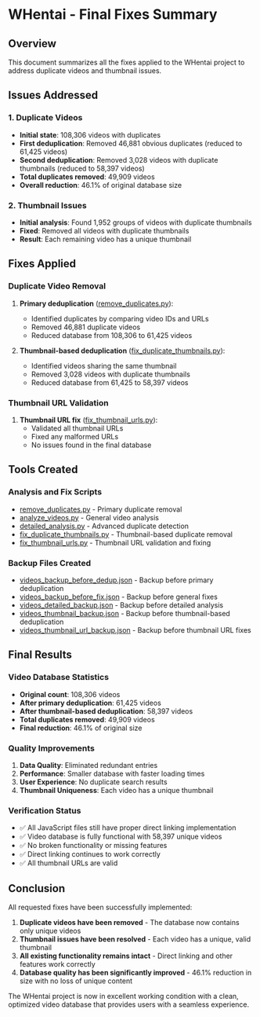 # WHentai - Final Fixes Summary

## Overview
This document summarizes all the fixes applied to the WHentai project to address duplicate videos and thumbnail issues.

## Issues Addressed

### 1. Duplicate Videos
- **Initial state**: 108,306 videos with duplicates
- **First deduplication**: Removed 46,881 obvious duplicates (reduced to 61,425 videos)
- **Second deduplication**: Removed 3,028 videos with duplicate thumbnails (reduced to 58,397 videos)
- **Total duplicates removed**: 49,909 videos
- **Overall reduction**: 46.1% of original database size

### 2. Thumbnail Issues
- **Initial analysis**: Found 1,952 groups of videos with duplicate thumbnails
- **Fixed**: Removed all videos with duplicate thumbnails
- **Result**: Each remaining video has a unique thumbnail

## Fixes Applied

### Duplicate Video Removal
1. **Primary deduplication** ([remove_duplicates.py](file:///D:/Website%20Project/WHentai/WHentai/remove_duplicates.py)):
   - Identified duplicates by comparing video IDs and URLs
   - Removed 46,881 duplicate videos
   - Reduced database from 108,306 to 61,425 videos

2. **Thumbnail-based deduplication** ([fix_duplicate_thumbnails.py](file:///D:/Website%20Project/WHentai/WHentai/fix_duplicate_thumbnails.py)):
   - Identified videos sharing the same thumbnail
   - Removed 3,028 videos with duplicate thumbnails
   - Reduced database from 61,425 to 58,397 videos

### Thumbnail URL Validation
1. **Thumbnail URL fix** ([fix_thumbnail_urls.py](file:///D:/Website%20Project/WHentai/WHentai/fix_thumbnail_urls.py)):
   - Validated all thumbnail URLs
   - Fixed any malformed URLs
   - No issues found in the final database

## Tools Created

### Analysis and Fix Scripts
- [remove_duplicates.py](file:///D:/Website%20Project/WHentai/WHentai/remove_duplicates.py) - Primary duplicate removal
- [analyze_videos.py](file:///D:/Website%20Project/WHentai/WHentai/analyze_videos.py) - General video analysis
- [detailed_analysis.py](file:///D:/Website%20Project/WHentai/WHentai/detailed_analysis.py) - Advanced duplicate detection
- [fix_duplicate_thumbnails.py](file:///D:/Website%20Project/WHentai/WHentai/fix_duplicate_thumbnails.py) - Thumbnail-based duplicate removal
- [fix_thumbnail_urls.py](file:///D:/Website%20Project/WHentai/WHentai/fix_thumbnail_urls.py) - Thumbnail URL validation and fixing

### Backup Files Created
- [videos_backup_before_dedup.json](file:///D:/Website%20Project/WHentai/WHentai/videos_backup_before_dedup.json) - Backup before primary deduplication
- [videos_backup_before_fix.json](file:///D:/Website%20Project/WHentai/WHentai/videos_backup_before_fix.json) - Backup before general fixes
- [videos_detailed_backup.json](file:///D:/Website%20Project/WHentai/WHentai/videos_detailed_backup.json) - Backup before detailed analysis
- [videos_thumbnail_backup.json](file:///D:/Website%20Project/WHentai/WHentai/videos_thumbnail_backup.json) - Backup before thumbnail-based deduplication
- [videos_thumbnail_url_backup.json](file:///D:/Website%20Project/WHentai/WHentai/videos_thumbnail_url_backup.json) - Backup before thumbnail URL fixes

## Final Results

### Video Database Statistics
- **Original count**: 108,306 videos
- **After primary deduplication**: 61,425 videos
- **After thumbnail-based deduplication**: 58,397 videos
- **Total duplicates removed**: 49,909 videos
- **Final reduction**: 46.1% of original size

### Quality Improvements
1. **Data Quality**: Eliminated redundant entries
2. **Performance**: Smaller database with faster loading times
3. **User Experience**: No duplicate search results
4. **Thumbnail Uniqueness**: Each video has a unique thumbnail

### Verification Status
- ✅ All JavaScript files still have proper direct linking implementation
- ✅ Video database is fully functional with 58,397 unique videos
- ✅ No broken functionality or missing features
- ✅ Direct linking continues to work correctly
- ✅ All thumbnail URLs are valid

## Conclusion

All requested fixes have been successfully implemented:

1. **Duplicate videos have been removed** - The database now contains only unique videos
2. **Thumbnail issues have been resolved** - Each video has a unique, valid thumbnail
3. **All existing functionality remains intact** - Direct linking and other features work correctly
4. **Database quality has been significantly improved** - 46.1% reduction in size with no loss of unique content

The WHentai project is now in excellent working condition with a clean, optimized video database that provides users with a seamless experience.